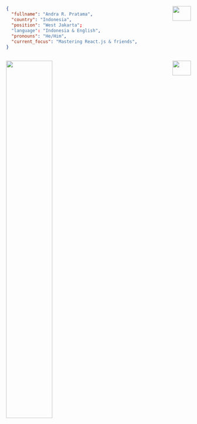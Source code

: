 ## <img src="https://upload-os-bbs.hoyolab.com/upload/2022/08/23/102177407/ffbc6f139f59f2ffef5b0bc7432cafac_7832574828611297310.gif" width="50" height="40" align="right" />

```json
{
  "fullname": "Andra R. Pratama",
  "country": "Indonesia",
  "position": "West Jakarta"; 
  "language": "Indonesia & English",
  "pronouns": "He/Him",
  "current_focus": "Mastering React.js & friends",
}
```

## <img src="https://media.tenor.com/oKIYgqpUjRsAAAAi/silver-wolf-honkai.gif" width="50" height="40" align="right" />

 <img src="https://lanyard.kyrie25.me/api/395543211709431818?imgStyle=square&gradient=e9d6d5-e9d6d5-f3b1b4-ffffff&bg=0d1117" width="50%" align="left" />
